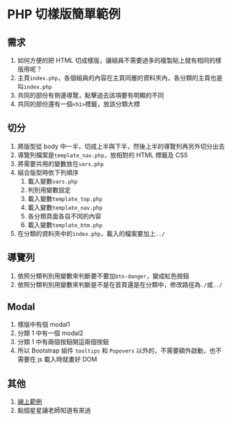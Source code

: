 # PHP 切樣版簡單範例

## 需求
1. 如何方便的把 HTML 切成樣版，讓組員不需要過多的複製貼上就有相同的樣版用呢？
2. 主頁`index.php`，各個組員的內容在主頁同層的資料夾內，各分類的主頁也是叫`index.php`
3. 共同的部份有側邊導覽，點擊過去該項要有明顯的不同
4. 共同的部份還有一個`<h1>`標籤，放該分類大標

## 切分
1. 將版型從 body 中一半，切成上半與下半，然後上半的導覽列再另外切分出去
2. 導覽列檔案是`template_nav.php`，放相對的 HTML 標籤及 CSS
3. 將需要共用的變數放在`vars.php`
4. 組合版型時依下列順序
    1. 載入變數`vars.php`
    2. 判別用變數設定
    3. 載入變數`template_top.php`
    4. 載入變數`template_nav.php`
    5. 各分類頁面各自不同的內容
    6. 載入變數`template_btm.php`
5. 在分類的資料夾中的`index.php`，載入的檔案要加上`../`

## 導覽列
1. 依照分類判別用變數來判斷要不要加`btn-danger`，變成紅色按鈕
2. 依照分類判別用變數來判斷是不是在首頁還是在分類中，修改路徑為`./`或`../`

## Modal
1. 樣版中有個 modal1
2. 分類 1 中有一個 modal2
3. 分類 1 中有兩個按鈕開這兩個按鈕
4. 所以 Bootstrap 組件 `tooltips` 和 `Popovers` 以外的，不需要額外啟動，也不需要在 js 載入時就畫好 DOM


## 其他
1. [線上範例](https://sagedaben.com/iSpan/php/set_template_01/)
2. 點個星星讓老師知道有來過